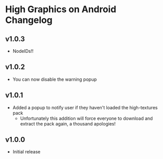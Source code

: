 # High Graphics on Android Changelog
## v1.0.3
- NodeIDs!!
## v1.0.2
- You can now disable the warning popup
## v1.0.1
- Added a popup to notify user if they haven't loaded the high-textures pack
  - Unfortunately this addition will force everyone to download and extract the pack again, a thousand apologies!
## v1.0.0
- Initial release
